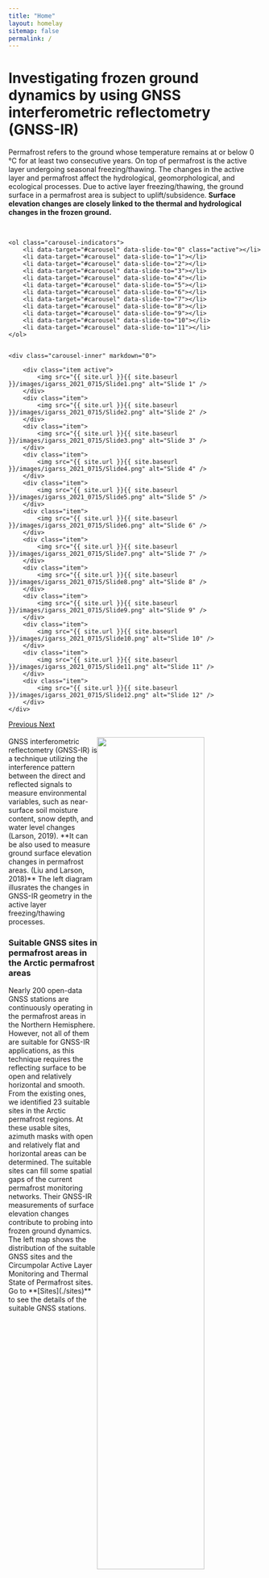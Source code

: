 ```yaml
---
title: "Home"
layout: homelay
sitemap: false
permalink: /
---
```


# Investigating frozen ground dynamics by using GNSS interferometric reflectometry (GNSS-IR)
Permafrost refers to the ground whose temperature remains at or below 0 °C for at least two consecutive years. On top of permafrost is the active layer undergoing seasonal freezing/thawing. The changes in the active layer and permafrost affect the hydrological, geomorphological, and ecological processes. Due to active layer freezing/thawing, the ground surface in a permafrost area is subject to uplift/subsidence. **Surface elevation changes are closely linked to the thermal and hydrological changes in the frozen ground.** 


<br/>


<div markdown="0" id="carousel" class="carousel slide" data-ride="carousel" data-interval="5000" data-pause="hover" >
    
    <ol class="carousel-indicators">
        <li data-target="#carousel" data-slide-to="0" class="active"></li>
        <li data-target="#carousel" data-slide-to="1"></li>
        <li data-target="#carousel" data-slide-to="2"></li>
        <li data-target="#carousel" data-slide-to="3"></li>
        <li data-target="#carousel" data-slide-to="4"></li>
        <li data-target="#carousel" data-slide-to="5"></li>
        <li data-target="#carousel" data-slide-to="6"></li>
        <li data-target="#carousel" data-slide-to="7"></li>
        <li data-target="#carousel" data-slide-to="8"></li>
        <li data-target="#carousel" data-slide-to="9"></li>
        <li data-target="#carousel" data-slide-to="10"></li>
        <li data-target="#carousel" data-slide-to="11"></li>
    </ol>

    
    <div class="carousel-inner" markdown="0">

        <div class="item active">
            <img src="{{ site.url }}{{ site.baseurl }}/images/igarss_2021_0715/Slide1.png" alt="Slide 1" />
        </div>
        <div class="item">
            <img src="{{ site.url }}{{ site.baseurl }}/images/igarss_2021_0715/Slide2.png" alt="Slide 2" />
        </div>
        <div class="item">
            <img src="{{ site.url }}{{ site.baseurl }}/images/igarss_2021_0715/Slide3.png" alt="Slide 3" />
        </div>
        <div class="item">
            <img src="{{ site.url }}{{ site.baseurl }}/images/igarss_2021_0715/Slide4.png" alt="Slide 4" />
        </div>
        <div class="item">
            <img src="{{ site.url }}{{ site.baseurl }}/images/igarss_2021_0715/Slide5.png" alt="Slide 5" />
        </div>
        <div class="item">
            <img src="{{ site.url }}{{ site.baseurl }}/images/igarss_2021_0715/Slide6.png" alt="Slide 6" />
        </div>       
        <div class="item">
            <img src="{{ site.url }}{{ site.baseurl }}/images/igarss_2021_0715/Slide7.png" alt="Slide 7" />
        </div>
        <div class="item">
            <img src="{{ site.url }}{{ site.baseurl }}/images/igarss_2021_0715/Slide8.png" alt="Slide 8" />
        </div>
        <div class="item">
            <img src="{{ site.url }}{{ site.baseurl }}/images/igarss_2021_0715/Slide9.png" alt="Slide 9" />
        </div>
        <div class="item">
            <img src="{{ site.url }}{{ site.baseurl }}/images/igarss_2021_0715/Slide10.png" alt="Slide 10" />
        </div>
        <div class="item">
            <img src="{{ site.url }}{{ site.baseurl }}/images/igarss_2021_0715/Slide11.png" alt="Slide 11" />
        </div>
        <div class="item">
            <img src="{{ site.url }}{{ site.baseurl }}/images/igarss_2021_0715/Slide12.png" alt="Slide 12" />
        </div>
    </div>
  <a class="left carousel-control" href="#carousel" role="button" data-slide="prev">
    <span class="glyphicon glyphicon-chevron-left" aria-hidden="true"></span>
    <span class="sr-only">Previous</span>
  </a>
  <a class="right carousel-control" href="#carousel" role="button" data-slide="next">
    <span class="glyphicon glyphicon-chevron-right" aria-hidden="true"></span>
    <span class="sr-only">Next</span>
  </a>
</div>



<br/>

<img style="float: right" src="{{ site.url }}{{ site.baseurl }}/images/geometry_gpsir_FT.jpg" width="65%">
GNSS interferometric reflectometry (GNSS-IR) is a technique utilizing the interference pattern between the direct and reflected signals to measure environmental variables, such as near-surface soil moisture content, snow depth, and water level changes (Larson, 2019). **It can be also used to measure ground surface elevation changes in permafrost areas. (Liu and Larson, 2018)** The left diagram illusrates the changes in GNSS-IR geometry in the active layer freezing/thawing processes. 

<br/>

### Suitable GNSS sites in permafrost areas in the Arctic permafrost areas

<img style="float: right" src="{{ site.url }}{{ site.baseurl }}/maps/perma_usable_gnss_tsp_calm.png" width="65%">
Nearly 200 open-data GNSS stations are continuously operating in the permafrost areas in the Northern Hemisphere. However, not all of them are suitable for GNSS-IR applications, as this technique requires the reflecting surface to be open and relatively horizontal and smooth. From the existing ones, we identified 23 suitable sites in the Arctic permafrost regions. At these usable sites, azimuth masks with open and relatively flat and horizontal areas can be determined. The suitable sites can fill some spatial gaps of the current permafrost monitoring networks. Their GNSS-IR measurements of surface elevation changes contribute to probing into frozen ground dynamics. The left map shows the distribution of the suitable GNSS sites and the Circumpolar Active Layer Monitoring and Thermal State of Permafrost sites. Go to **[Sites](./sites)** to see the details of the suitable GNSS stations. 

<!--
<div markdown="0" id="usable-sites" class="col-sm-4">
    <p style="text-align:center">
        <img src="{{ site.url }}{{ site.baseurl }}/maps/suitable_gnss_sites.png" width="100%">
    </p>
    <p style="text-align:center">
        Locations of the suitable GNSS sites in the Arctic permafrost areas for GNSS-IR studies.
    </p>
    <br/>
</div>
-->


<!--
<iframe height="600px" width="100%" src="{{ site.url }}{{ site.baseurl }}/maps/sites_map.html"></iframe>
-->

<!--

References:<br/>
Larson, K. M. (2019). Unanticipated Uses of the Global Positioning System. Annual Review of Earth and Planetary Sciences, 47(1), 19–40. https://doi.org/10.1146/annurev-earth-053018-060203 
<br/>
Liu, L., & Larson, K. M. (2018). Decadal changes of surface elevation over permafrost area estimated using reflected GPS signals. The Cryosphere, 12(2), 477–489. https://doi.org/10.5194/tc-12-477-2018
<br/>
Zhang, T., Barry, R. G., Knowles, K., Ling, F., & Armstrong, R. L. (2003). Distribution of seasonally and perennially frozen ground in the Northern Hemisphere. In Proceedings of the 8th International Conference on Permafrost (pp. 1289–1294).

-->